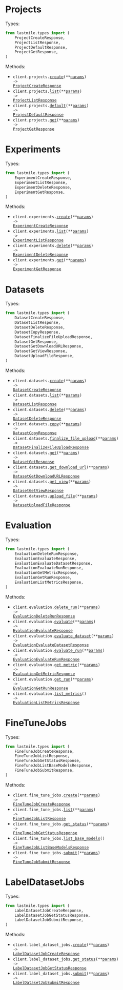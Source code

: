 # Projects

Types:

```python
from lastmile.types import (
    ProjectCreateResponse,
    ProjectListResponse,
    ProjectDefaultResponse,
    ProjectGetResponse,
)
```

Methods:

- <code title="post /api/2/auto_eval/project/create">client.projects.<a href="./src/lastmile/resources/projects.py">create</a>(\*\*<a href="src/lastmile/types/project_create_params.py">params</a>) -> <a href="./src/lastmile/types/project_create_response.py">ProjectCreateResponse</a></code>
- <code title="post /api/2/auto_eval/project/list">client.projects.<a href="./src/lastmile/resources/projects.py">list</a>(\*\*<a href="src/lastmile/types/project_list_params.py">params</a>) -> <a href="./src/lastmile/types/project_list_response.py">ProjectListResponse</a></code>
- <code title="post /api/2/auto_eval/project/get_default">client.projects.<a href="./src/lastmile/resources/projects.py">default</a>(\*\*<a href="src/lastmile/types/project_default_params.py">params</a>) -> <a href="./src/lastmile/types/project_default_response.py">ProjectDefaultResponse</a></code>
- <code title="post /api/2/auto_eval/project/get">client.projects.<a href="./src/lastmile/resources/projects.py">get</a>(\*\*<a href="src/lastmile/types/project_get_params.py">params</a>) -> <a href="./src/lastmile/types/project_get_response.py">ProjectGetResponse</a></code>

# Experiments

Types:

```python
from lastmile.types import (
    ExperimentCreateResponse,
    ExperimentListResponse,
    ExperimentDeleteResponse,
    ExperimentGetResponse,
)
```

Methods:

- <code title="post /api/2/auto_eval/experiment/create">client.experiments.<a href="./src/lastmile/resources/experiments.py">create</a>(\*\*<a href="src/lastmile/types/experiment_create_params.py">params</a>) -> <a href="./src/lastmile/types/experiment_create_response.py">ExperimentCreateResponse</a></code>
- <code title="post /api/2/auto_eval/experiment/list">client.experiments.<a href="./src/lastmile/resources/experiments.py">list</a>(\*\*<a href="src/lastmile/types/experiment_list_params.py">params</a>) -> <a href="./src/lastmile/types/experiment_list_response.py">ExperimentListResponse</a></code>
- <code title="delete /api/2/auto_eval/experiment/delete">client.experiments.<a href="./src/lastmile/resources/experiments.py">delete</a>(\*\*<a href="src/lastmile/types/experiment_delete_params.py">params</a>) -> <a href="./src/lastmile/types/experiment_delete_response.py">ExperimentDeleteResponse</a></code>
- <code title="post /api/2/auto_eval/experiment/get">client.experiments.<a href="./src/lastmile/resources/experiments.py">get</a>(\*\*<a href="src/lastmile/types/experiment_get_params.py">params</a>) -> <a href="./src/lastmile/types/experiment_get_response.py">ExperimentGetResponse</a></code>

# Datasets

Types:

```python
from lastmile.types import (
    DatasetCreateResponse,
    DatasetListResponse,
    DatasetDeleteResponse,
    DatasetCopyResponse,
    DatasetFinalizeFileUploadResponse,
    DatasetGetResponse,
    DatasetGetDownloadURLResponse,
    DatasetGetViewResponse,
    DatasetUploadFileResponse,
)
```

Methods:

- <code title="post /api/2/auto_eval/dataset/create">client.datasets.<a href="./src/lastmile/resources/datasets.py">create</a>(\*\*<a href="src/lastmile/types/dataset_create_params.py">params</a>) -> <a href="./src/lastmile/types/dataset_create_response.py">DatasetCreateResponse</a></code>
- <code title="post /api/2/auto_eval/dataset/list">client.datasets.<a href="./src/lastmile/resources/datasets.py">list</a>(\*\*<a href="src/lastmile/types/dataset_list_params.py">params</a>) -> <a href="./src/lastmile/types/dataset_list_response.py">DatasetListResponse</a></code>
- <code title="post /api/2/auto_eval/dataset/archive">client.datasets.<a href="./src/lastmile/resources/datasets.py">delete</a>(\*\*<a href="src/lastmile/types/dataset_delete_params.py">params</a>) -> <a href="./src/lastmile/types/dataset_delete_response.py">DatasetDeleteResponse</a></code>
- <code title="post /api/2/auto_eval/dataset/clone">client.datasets.<a href="./src/lastmile/resources/datasets.py">copy</a>(\*\*<a href="src/lastmile/types/dataset_copy_params.py">params</a>) -> <a href="./src/lastmile/types/dataset_copy_response.py">DatasetCopyResponse</a></code>
- <code title="post /api/2/auto_eval/dataset/finalize_single_file_upload">client.datasets.<a href="./src/lastmile/resources/datasets.py">finalize_file_upload</a>(\*\*<a href="src/lastmile/types/dataset_finalize_file_upload_params.py">params</a>) -> <a href="./src/lastmile/types/dataset_finalize_file_upload_response.py">DatasetFinalizeFileUploadResponse</a></code>
- <code title="post /api/2/auto_eval/dataset/get">client.datasets.<a href="./src/lastmile/resources/datasets.py">get</a>(\*\*<a href="src/lastmile/types/dataset_get_params.py">params</a>) -> <a href="./src/lastmile/types/dataset_get_response.py">DatasetGetResponse</a></code>
- <code title="post /api/2/auto_eval/dataset/get_download_url">client.datasets.<a href="./src/lastmile/resources/datasets.py">get_download_url</a>(\*\*<a href="src/lastmile/types/dataset_get_download_url_params.py">params</a>) -> <a href="./src/lastmile/types/dataset_get_download_url_response.py">DatasetGetDownloadURLResponse</a></code>
- <code title="post /api/2/auto_eval/dataset/get_view">client.datasets.<a href="./src/lastmile/resources/datasets.py">get_view</a>(\*\*<a href="src/lastmile/types/dataset_get_view_params.py">params</a>) -> <a href="./src/lastmile/types/dataset_get_view_response.py">DatasetGetViewResponse</a></code>
- <code title="post /api/2/auto_eval/dataset/upload_file">client.datasets.<a href="./src/lastmile/resources/datasets.py">upload_file</a>(\*\*<a href="src/lastmile/types/dataset_upload_file_params.py">params</a>) -> <a href="./src/lastmile/types/dataset_upload_file_response.py">DatasetUploadFileResponse</a></code>

# Evaluation

Types:

```python
from lastmile.types import (
    EvaluationDeleteRunResponse,
    EvaluationEvaluateResponse,
    EvaluationEvaluateDatasetResponse,
    EvaluationEvaluateRunResponse,
    EvaluationGetMetricResponse,
    EvaluationGetRunResponse,
    EvaluationListMetricsResponse,
)
```

Methods:

- <code title="delete /api/2/auto_eval/evaluation/delete_run">client.evaluation.<a href="./src/lastmile/resources/evaluation.py">delete_run</a>(\*\*<a href="src/lastmile/types/evaluation_delete_run_params.py">params</a>) -> <a href="./src/lastmile/types/evaluation_delete_run_response.py">EvaluationDeleteRunResponse</a></code>
- <code title="post /api/2/auto_eval/evaluation/evaluate">client.evaluation.<a href="./src/lastmile/resources/evaluation.py">evaluate</a>(\*\*<a href="src/lastmile/types/evaluation_evaluate_params.py">params</a>) -> <a href="./src/lastmile/types/evaluation_evaluate_response.py">EvaluationEvaluateResponse</a></code>
- <code title="post /api/2/auto_eval/evaluation/evaluate_dataset">client.evaluation.<a href="./src/lastmile/resources/evaluation.py">evaluate_dataset</a>(\*\*<a href="src/lastmile/types/evaluation_evaluate_dataset_params.py">params</a>) -> <a href="./src/lastmile/types/evaluation_evaluate_dataset_response.py">EvaluationEvaluateDatasetResponse</a></code>
- <code title="post /api/2/auto_eval/evaluation/evaluate_run">client.evaluation.<a href="./src/lastmile/resources/evaluation.py">evaluate_run</a>(\*\*<a href="src/lastmile/types/evaluation_evaluate_run_params.py">params</a>) -> <a href="./src/lastmile/types/evaluation_evaluate_run_response.py">EvaluationEvaluateRunResponse</a></code>
- <code title="post /api/2/auto_eval/evaluation/get_metric">client.evaluation.<a href="./src/lastmile/resources/evaluation.py">get_metric</a>(\*\*<a href="src/lastmile/types/evaluation_get_metric_params.py">params</a>) -> <a href="./src/lastmile/types/evaluation_get_metric_response.py">EvaluationGetMetricResponse</a></code>
- <code title="post /api/2/auto_eval/evaluation/get_run">client.evaluation.<a href="./src/lastmile/resources/evaluation.py">get_run</a>(\*\*<a href="src/lastmile/types/evaluation_get_run_params.py">params</a>) -> <a href="./src/lastmile/types/evaluation_get_run_response.py">EvaluationGetRunResponse</a></code>
- <code title="post /api/2/auto_eval/evaluation/list_metrics">client.evaluation.<a href="./src/lastmile/resources/evaluation.py">list_metrics</a>() -> <a href="./src/lastmile/types/evaluation_list_metrics_response.py">EvaluationListMetricsResponse</a></code>

# FineTuneJobs

Types:

```python
from lastmile.types import (
    FineTuneJobCreateResponse,
    FineTuneJobListResponse,
    FineTuneJobGetStatusResponse,
    FineTuneJobListBaseModelsResponse,
    FineTuneJobSubmitResponse,
)
```

Methods:

- <code title="post /api/2/auto_eval/fine_tune_job/create">client.fine_tune_jobs.<a href="./src/lastmile/resources/fine_tune_jobs.py">create</a>(\*\*<a href="src/lastmile/types/fine_tune_job_create_params.py">params</a>) -> <a href="./src/lastmile/types/fine_tune_job_create_response.py">FineTuneJobCreateResponse</a></code>
- <code title="post /api/2/auto_eval/fine_tune_job/list">client.fine_tune_jobs.<a href="./src/lastmile/resources/fine_tune_jobs.py">list</a>(\*\*<a href="src/lastmile/types/fine_tune_job_list_params.py">params</a>) -> <a href="./src/lastmile/types/fine_tune_job_list_response.py">FineTuneJobListResponse</a></code>
- <code title="post /api/2/auto_eval/fine_tune_job/get_status">client.fine_tune_jobs.<a href="./src/lastmile/resources/fine_tune_jobs.py">get_status</a>(\*\*<a href="src/lastmile/types/fine_tune_job_get_status_params.py">params</a>) -> <a href="./src/lastmile/types/fine_tune_job_get_status_response.py">FineTuneJobGetStatusResponse</a></code>
- <code title="post /api/2/auto_eval/fine_tune_job/list_base_models">client.fine_tune_jobs.<a href="./src/lastmile/resources/fine_tune_jobs.py">list_base_models</a>() -> <a href="./src/lastmile/types/fine_tune_job_list_base_models_response.py">FineTuneJobListBaseModelsResponse</a></code>
- <code title="post /api/2/auto_eval/fine_tune_job/submit">client.fine_tune_jobs.<a href="./src/lastmile/resources/fine_tune_jobs.py">submit</a>(\*\*<a href="src/lastmile/types/fine_tune_job_submit_params.py">params</a>) -> <a href="./src/lastmile/types/fine_tune_job_submit_response.py">FineTuneJobSubmitResponse</a></code>

# LabelDatasetJobs

Types:

```python
from lastmile.types import (
    LabelDatasetJobCreateResponse,
    LabelDatasetJobGetStatusResponse,
    LabelDatasetJobSubmitResponse,
)
```

Methods:

- <code title="post /api/2/auto_eval/pseudo_label_job/create">client.label_dataset_jobs.<a href="./src/lastmile/resources/label_dataset_jobs.py">create</a>(\*\*<a href="src/lastmile/types/label_dataset_job_create_params.py">params</a>) -> <a href="./src/lastmile/types/label_dataset_job_create_response.py">LabelDatasetJobCreateResponse</a></code>
- <code title="post /api/2/auto_eval/pseudo_label_job/get_status">client.label_dataset_jobs.<a href="./src/lastmile/resources/label_dataset_jobs.py">get_status</a>(\*\*<a href="src/lastmile/types/label_dataset_job_get_status_params.py">params</a>) -> <a href="./src/lastmile/types/label_dataset_job_get_status_response.py">LabelDatasetJobGetStatusResponse</a></code>
- <code title="post /api/2/auto_eval/pseudo_label_job/submit">client.label_dataset_jobs.<a href="./src/lastmile/resources/label_dataset_jobs.py">submit</a>(\*\*<a href="src/lastmile/types/label_dataset_job_submit_params.py">params</a>) -> <a href="./src/lastmile/types/label_dataset_job_submit_response.py">LabelDatasetJobSubmitResponse</a></code>
